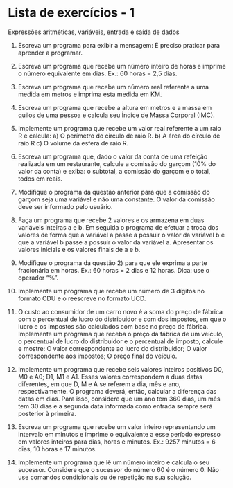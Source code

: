 # Lista de exercícios - 1

Expressões aritméticas, variáveis, entrada e saída de dados

1) Escreva um programa para exibir a mensagem: É preciso praticar
para aprender a programar.

2) Escreva um programa que recebe um número inteiro de horas e
imprime o número equivalente em dias. Ex.: 60 horas = 2,5 dias.

3) Escreva um programa que recebe um número real referente a
uma medida em metros e imprima esta medida em KM.

4) Escreva um programa que recebe a altura em metros e a massa
em quilos de uma pessoa e calcula seu Índice de Massa Corporal (IMC).

5) Implemente um programa que recebe um valor real referente a
um raio R e calcula:
a) O perímetro do circulo de raio R.
b) A área do círculo de raio R
c) O volume da esfera de raio R.

6) Escreva um programa que, dado o valor da conta de uma refeição
realizada em um restaurante, calcule a comissão do garçom (10% do
valor da conta) e exiba: o subtotal, a comissão do garçom e o total,
todos em reais.

7) Modifique o programa da questão anterior para que a comissão
do garçom seja uma variável e não uma constante. O valor da comissão
deve ser informado pelo usuário.

8) Faça um programa que recebe 2 valores e os armazena em duas
variáveis inteiras a e b. Em seguida o programa de efetuar a troca dos
valores de forma que a variável a passe a possuir o valor da variável b e
que a variável b passe a possuir o valor da variável a. Apresentar os
valores iniciais e os valores finais de a e b.

9) Modifique o programa da questão 2) para que ele exprima a parte
fracionária em horas. Ex.: 60 horas = 2 dias e 12 horas. Dica: use o
operador “%”.

10) Implemente um programa que recebe um número de 3 dígitos no
formato CDU e o reescreve no formato UCD.

11) O custo ao consumidor de um carro novo é a soma do preço de
fábrica com o percentual de lucro do distribuidor e com dos impostos,
em que o lucro e os impostos são calculados com base no preço de
fábrica. Implemente um programa que receba o preço da fábrica de um
veículo, o percentual de lucro do distribuidor e o percentual de imposto,
calcule e mostre:
O valor correspondente ao lucro do distribuidor;
O valor correspondente aos impostos;
O preço final do veículo.

12) Implemente um programa que recebe seis valores inteiros
positivos D0, M0 e A0; D1, M1 e A1. Esses valores correspondem a
duas datas diferentes, em que D, M e A se referem a dia, mês e ano,
respectivamente. O programa deverá, então, calcular a diferença das
datas em dias. Para isso, considere que um ano tem 360 dias, um mês
tem 30 dias e a segunda data informada como entrada sempre será
posterior à primeira.

13) Escreva um programa que recebe um valor inteiro representando
um intervalo em minutos e imprime o equivalente a esse período
expresso em valores inteiros para dias, horas e minutos. Ex.: 9257
minutos = 6 dias, 10 horas e 17 minutos.

14) Implemente um programa que lê um número inteiro e calcula o
seu sucessor. Considere que o sucessor do número 60 é o número 0.
Não use comandos condicionais ou de repetição na sua solução.
